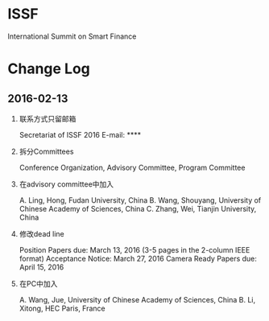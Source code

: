 # ISSF
International Summit on Smart Finance

# Change Log

## 2016-02-13

1. 联系方式只留邮箱

	Secretariat of ISSF 2016
	E-mail: ****

2. 拆分Committees

	Conference Organization, Advisory Committee, Program Committee

3. 在advisory committee中加入

	A. Ling, Hong, Fudan University, China
	B. Wang, Shouyang, University of Chinese Academy of Sciences, China
	C. Zhang, Wei, Tianjin University, China

4. 修改dead line

	Position Papers due: March 13, 2016 (3-5 pages in the 2-column IEEE format)
	Acceptance Notice: March 27, 2016
	Camera Ready Papers due: April 15, 2016
	
5. 在PC中加入

	A. Wang, Jue, University of Chinese Academy of Sciences, China
	B. Li, Xitong, HEC Paris, France



	